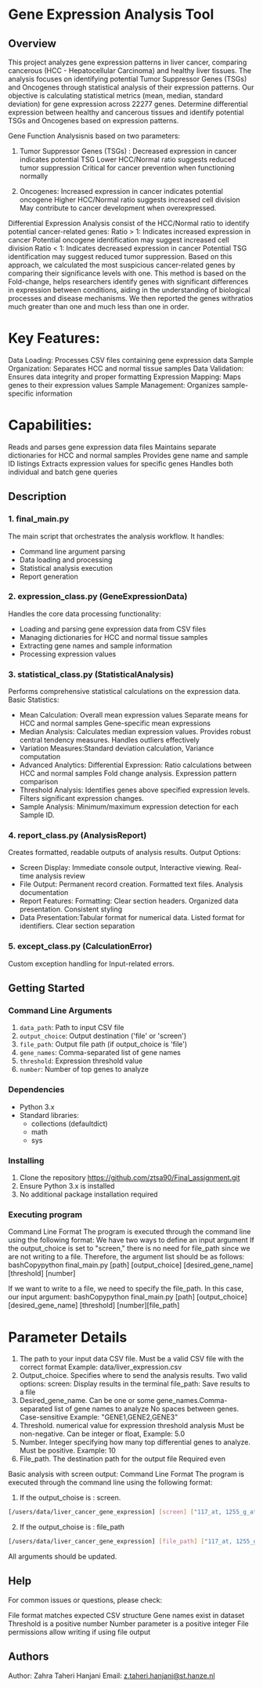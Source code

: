 # Gene Expression Analysis Tool

## Overview
This project analyzes gene expression patterns in liver cancer, comparing cancerous (HCC - Hepatocellular Carcinoma) and healthy liver tissues.
The analysis focuses on identifying potential Tumor Suppressor Genes (TSGs) and Oncogenes through statistical analysis of their expression patterns.
Our objective is calculating statistical metrics (mean, median, standard deviation) for gene expression across 22277 genes.
Determine differential expression between healthy and cancerous tissues and identify potential TSGs and Oncogenes based on expression patterns.

Gene Function Analysisnis based on two parameters: 
1. Tumor Suppressor Genes (TSGs) : Decreased expression in cancer indicates potential TSG Lower HCC/Normal ratio suggests reduced tumor suppression
Critical for cancer prevention when functioning normally

2. Oncogenes: Increased expression in cancer indicates potential oncogene Higher HCC/Normal ratio suggests increased cell division
May contribute to cancer development when overexpressed.

Differential Expression Analysis consist of the HCC/Normal ratio to identify potential cancer-related genes:
Ratio > 1: Indicates increased expression in cancer Potential oncogene identification may suggest increased cell division
Ratio < 1: Indicates decreased expression in cancer Potential TSG identification may suggest reduced tumor suppression.
Based on this approach, we calculated the most suspicious cancer-related genes by comparing their significance levels with one.
This method is based on the Fold-change, helps researchers identify genes with significant differences in expression between conditions, aiding in the understanding of biological processes and disease mechanisms.
We then reported the genes withratios much greater than one and much less than one in order.

# Key Features:

Data Loading: Processes CSV files containing gene expression data
Sample Organization: Separates HCC and normal tissue samples
Data Validation: Ensures data integrity and proper formatting
Expression Mapping: Maps genes to their expression values
Sample Management: Organizes sample-specific information

# Capabilities:

Reads and parses gene expression data files
Maintains separate dictionaries for HCC and normal samples
Provides gene name and sample ID listings
Extracts expression values for specific genes
Handles both individual and batch gene queries

## Description

### 1. final_main.py
The main script that orchestrates the analysis workflow. It handles:
- Command line argument parsing
- Data loading and processing 
- Statistical analysis execution
- Report generation

### 2. expression_class.py (GeneExpressionData)
Handles the core data processing functionality:
- Loading and parsing gene expression data from CSV files
- Managing dictionaries for HCC and normal tissue samples
- Extracting gene names and sample information
- Processing expression values

### 3. statistical_class.py (StatisticalAnalysis) 
Performs comprehensive statistical calculations on the expression data.
Basic Statistics:
-  Mean Calculation: Overall mean expression values Separate means for HCC and normal samples Gene-specific mean expressions
- Median Analysis: Calculates median expression values. Provides robust central tendency measures. Handles outliers effectively
- Variation Measures:Standard deviation calculation, Variance computation
- Advanced Analytics: Differential Expression: Ratio calculations between HCC and normal samples
Fold change analysis. Expression pattern comparison
- Threshold Analysis: Identifies genes above specified expression levels. Filters significant expression changes. 
- Sample Analysis: Minimum/maximum expression detection for each Sample ID.

### 4. report_class.py (AnalysisReport)
Creates formatted, readable outputs of analysis results. Output Options:
- Screen Display: Immediate console output, Interactive viewing. Real-time analysis review
- File Output: Permanent record creation. Formatted text files. Analysis documentation
- Report Features: Formatting: Clear section headers. Organized data presentation. Consistent styling
- Data Presentation:Tabular format for numerical data. Listed format for identifiers. Clear section separation

### 5. except_class.py (CalculationError)
Custom exception handling for Input-related errors.

## Getting Started
### Command Line Arguments
1. `data_path`: Path to input CSV file
2. `output_choice`: Output destination ('file' or 'screen')  
3. `file_path`: Output file path (if output_choice is 'file')
4. `gene_names`: Comma-separated list of gene names
5. `threshold`: Expression threshold value
6. `number`: Number of top genes to analyze

### Dependencies
- Python 3.x
- Standard libraries:
  - collections (defaultdict)
  - math 
  - sys

### Installing
1. Clone the repository
   https://github.com/ztsa90/Final_assignment.git
2. Ensure Python 3.x is installed
3. No additional package installation required

### Executing program
Command Line Format
The program is executed through the command line using the following format:
We have two ways to define an input argument
If the output_choice is set to "screen," there is no need for file_path since we are not writing to a file. Therefore, the argument list should be as follows:
bashCopypython final_main.py [path] [output_choice] [desired_gene_name] [threshold] [number]

If we want to write to a file, we need to specify the file_path. In this case, our input argument:
bashCopypython final_main.py [path] [output_choice] [desired_gene_name] [threshold] [number][file_path]

# Parameter Details
1. The path to your input data CSV file. Must be a valid CSV file with the correct format
   Example: data/liver_expression.csv
2. Output_choice. Specifies where to send the analysis results. Two valid options:
   screen: Display results in the terminal
   file_path: Save results to a file
3. Desired_gene_name. Can be one or some gene_names.Comma-separated list of gene names to analyze
   No spaces between genes. Case-sensitive
   Example: "GENE1,GENE2,GENE3"
4. Threshold. numerical value for expression threshold analysis
   Must be non-negative. Can be integer or float, Example: 5.0
5. Number. Integer specifying how many top differential genes to analyze. Must be positive. Example: 10
6. File_path. The destination path for the output file Required even 

Basic analysis with screen output:
Command Line Format
The program is executed through the command line using the following format:

1. If the output_choise is : screen.
```bash
[/users/data/liver_cancer_gene_expression] [screen] ["117_at, 1255_g_at, 1294_at"] [14] [4]
```
2. If the output_choise is : file_path
```bash
[/users/data/liver_cancer_gene_expression] [file_path] ["117_at, 1255_g_at, 1294_at"] [14] [4] [/users/data/output.txt]
```
All arguments should be updated.

## Help

For common issues or questions, please check:

File format matches expected CSV structure
Gene names exist in dataset
Threshold is a positive number
Number parameter is a positive integer
File permissions allow writing if using file output

## Authors

Author: Zahra Taheri Hanjani
Email: z.taheri.hanjani@st.hanze.nl
